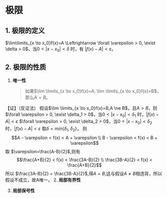 # 极限

## 1. 极限的定义

$\lim\limits_{x \to x_0}f(x)=A \Leftrightarrow \forall \varepsilon > 0, \exist \delta > 0$，当$0 < |x-x_0| < \delta$ 时，有 $|f(x)-A| < \varepsilon$。

## 2. 极限的性质

1. **唯一性**
    > 如果$\lim \limits_{x \to x_0}f(x)=A, \lim \limits_{x \to x_0}f(x)=B$，那么$A=B$。
    
【证】（反证法）
假设$\lim \limits_{x \to x_0}f(x)=B,A \ne B$，且$A>B$，则
$\forall \varepsilon > 0, \exist \delta_1 > 0$，当$0 < |x-x_0| < \delta_1$ 时，$|f(x)-A| < \varepsilon$
$\forall \varepsilon > 0, \exist \delta_2 > 0$，当$0 < |x-x_0| < \delta_2$ 时，$|f(x)-A| < \varepsilon$
取$\delta = min\{\delta_1, \delta_2\}$，
则$$A - \varepsilon < f(x) < A + \varepsilon \\ B - \varepsilon < f(x) < B + \varepsilon$$
取 $\varepsilon=\frac{A-B}{2}$,则有
$$\frac{A+B}{2} < f(x) < \frac{3A-B}{2} \\ \frac{3B-A}{2} < f(x) < \frac{A+B}{2}$$
所以 $\frac{3A-B}{2} = \frac{3B-A}{2}$,得$A=B$,这与假设$A \ne B$相违背，所以假设不成立，故A唯一。
2. **局部有界性**

3. **局部保号性**